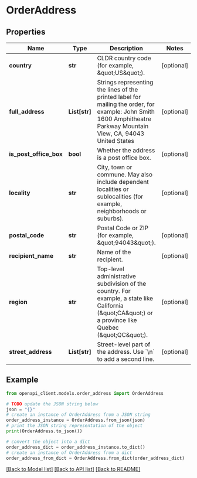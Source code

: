 # OrderAddress


## Properties

Name | Type | Description | Notes
------------ | ------------- | ------------- | -------------
**country** | **str** | CLDR country code (for example, \&quot;US\&quot;). | [optional] 
**full_address** | **List[str]** | Strings representing the lines of the printed label for mailing the order, for example: John Smith 1600 Amphitheatre Parkway Mountain View, CA, 94043 United States  | [optional] 
**is_post_office_box** | **bool** | Whether the address is a post office box. | [optional] 
**locality** | **str** | City, town or commune. May also include dependent localities or sublocalities (for example, neighborhoods or suburbs). | [optional] 
**postal_code** | **str** | Postal Code or ZIP (for example, \&quot;94043\&quot;). | [optional] 
**recipient_name** | **str** | Name of the recipient. | [optional] 
**region** | **str** | Top-level administrative subdivision of the country. For example, a state like California (\&quot;CA\&quot;) or a province like Quebec (\&quot;QC\&quot;). | [optional] 
**street_address** | **List[str]** | Street-level part of the address. Use &#x60;\\n&#x60; to add a second line. | [optional] 

## Example

```python
from openapi_client.models.order_address import OrderAddress

# TODO update the JSON string below
json = "{}"
# create an instance of OrderAddress from a JSON string
order_address_instance = OrderAddress.from_json(json)
# print the JSON string representation of the object
print(OrderAddress.to_json())

# convert the object into a dict
order_address_dict = order_address_instance.to_dict()
# create an instance of OrderAddress from a dict
order_address_from_dict = OrderAddress.from_dict(order_address_dict)
```
[[Back to Model list]](../README.md#documentation-for-models) [[Back to API list]](../README.md#documentation-for-api-endpoints) [[Back to README]](../README.md)


